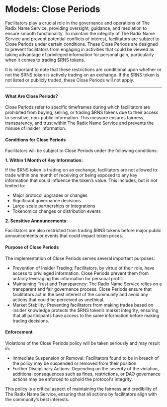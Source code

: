 # Models: Close Periods

Facilitators play a crucial role in the governance and operations of The Radix Name Service, providing oversight, guidance, and mediation to ensure smooth functionality. To maintain the integrity of The Radix Name Service and prevent potential conflicts of interest, facilitators are subject to Close Periods under certain conditions. These Close Periods are designed to prevent facilitators from engaging in activities that could be viewed as taking advantage of privileged information for personal gain, particularly when it comes to trading $RNS tokens.

It is important to note that these restrictions are conditional upon whether or not the $RNS token is actively trading on an exchange. If the $RNS token is not listed or publicly traded, these Close Periods will not apply.

---

#### What Are Close Periods?
Close Periods refer to specific timeframes during which facilitators are prohibited from buying, selling, or trading $RNS tokens due to their access to sensitive, non-public information. This measure ensures fairness, transparency, and trust within The Radix Name Service and prevents the misuse of insider information.

#### Conditions for Close Periods

Facilitators will be subject to Close Periods under the following conditions:

**1. Within 1 Month of Key Information:**

If the $RNS token is trading on an exchange, facilitators are not allowed to trade within one month of receiving or being exposed to any key information that could influence the token’s value. This includes, but is not limited to:
- Major protocol upgrades or changes
- Significant governance decisions
- Large-scale partnerships or integrations
- Tokenomics changes or distribution events

**2. Sensitive Announcements:**

Facilitators are also restricted from trading $RNS tokens before major public announcements or events that could impact token prices.

#### Purpose of Close Periods

The implementation of Close Periods serves several important purposes:

- Prevention of Insider Trading: Facilitators, by virtue of their role, have access to privileged information. Close Periods prevent them from unfairly leveraging this information for personal profit.
- Maintaining Trust and Transparency: The Radix Name Service relies on a transparent and fair governance process. Close Periods ensure that facilitators act in the best interest of the community and avoid any actions that could be perceived as unethical.
- Market Stability: Preventing facilitators from making trades based on insider knowledge protects the $RNS token’s market integrity, ensuring that all participants have access to the same information before making trading decisions.

#### Enforcement

Violations of the Close Periods policy will be taken seriously and may result in:

- Immediate Suspension or Removal: Facilitators found to be in breach of the policy may be suspended or removed from their position.
- Further Disciplinary Actions: Depending on the severity of the violation, additional consequences such as fines, restrictions, or DAO governance actions may be enforced to uphold the protocol's integrity.

This policy is a critical aspect of maintaining the fairness and credibility of The Radix Name Service, ensuring that all actions by facilitators align with the community’s best interests.